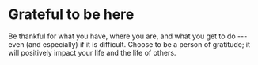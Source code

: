 # Grateful to be here

Be thankful for what you have, where you are, and what you get to do --- even (and especially) if it is difficult. Choose to be a person of gratitude; it will positively impact your life and the life of others.
